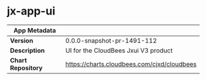 # jx-app-ui

|App Metadata||
|---|---|
| **Version** | 0.0.0-snapshot-pr-1491-112 |
| **Description** | UI for the CloudBees Jxui V3 product |
| **Chart Repository** | https://charts.cloudbees.com/cjxd/cloudbees |
